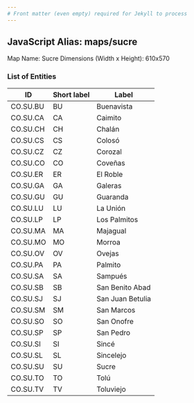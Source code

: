```yaml
---
# Front matter (even empty) required for Jekyll to process
---
```


## JavaScript Alias: maps/sucre

Map Name: Sucre
Dimensions (Width x Height): 610x570





### List of Entities

ID | Short label | Label
---|---|---|
CO.SU.BU|BU|Buenavista
CO.SU.CA|CA|Caimito
CO.SU.CH|CH|Chalán
CO.SU.CS|CS|Colosó
CO.SU.CZ|CZ|Corozal
CO.SU.CO|CO|Coveñas
CO.SU.ER|ER|El Roble
CO.SU.GA|GA|Galeras
CO.SU.GU|GU|Guaranda
CO.SU.LU|LU|La Unión
CO.SU.LP|LP|Los Palmitos
CO.SU.MA|MA|Majagual
CO.SU.MO|MO|Morroa
CO.SU.OV|OV|Ovejas
CO.SU.PA|PA|Palmito
CO.SU.SA|SA|Sampués
CO.SU.SB|SB|San Benito Abad
CO.SU.SJ|SJ|San Juan Betulia
CO.SU.SM|SM|San Marcos
CO.SU.SO|SO|San Onofre
CO.SU.SP|SP|San Pedro
CO.SU.SI|SI|Sincé
CO.SU.SL|SL|Sincelejo
CO.SU.SU|SU|Sucre
CO.SU.TO|TO|Tolú
CO.SU.TV|TV|Toluviejo